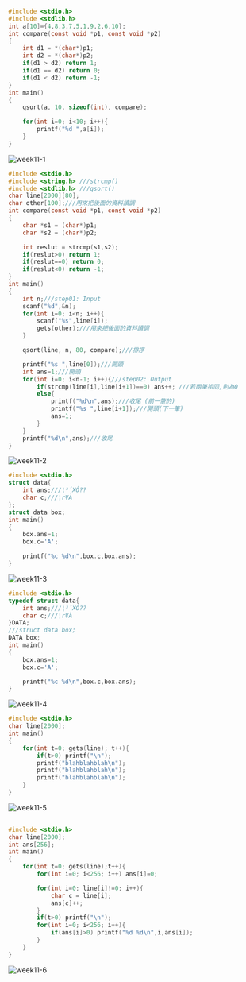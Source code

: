 ```C
#include <stdio.h>
#include <stdlib.h>
int a[10]={4,8,3,7,5,1,9,2,6,10};
int compare(const void *p1, const void *p2)
{
    int d1 = *(char*)p1;
    int d2 = *(char*)p2;
    if(d1 > d2) return 1;
    if(d1 == d2) return 0;
    if(d1 < d2) return -1;
}
int main()
{
    qsort(a, 10, sizeof(int), compare);

    for(int i=0; i<10; i++){
        printf("%d ",a[i]);
    }
}
```
![week11-1](https://user-images.githubusercontent.com/79676872/117411214-ee447480-af45-11eb-9ac3-da5d5ea928ca.png)
```C
#include <stdio.h>
#include <string.h> ///strcmp()
#include <stdlib.h> ///qsort()
char line[2000][80];
char other[100];///用來把後面的資料讀調
int compare(const void *p1, const void *p2)
{
	char *s1 = (char*)p1;
	char *s2 = (char*)p2;

	int reslut = strcmp(s1,s2);
	if(reslut>0) return 1;
	if(reslut==0) return 0;
	if(reslut<0) return -1;
}
int main()
{
	int n;///step01: Input
	scanf("%d",&n);
	for(int i=0; i<n; i++){
		scanf("%s",line[i]);
		gets(other);///用來把後面的資料讀調
	}

	qsort(line, n, 80, compare);///排序

	printf("%s ",line[0]);///開頭
	int ans=1;///開頭
	for(int i=0; i<n-1; i++){///step02: Output
		if(strcmp(line[i],line[i+1])==0) ans++; ///若兩筆相同,則為0
		else{
			printf("%d\n",ans);///收尾 (前一筆的)
			printf("%s ",line[i+1]);///開頭(下一筆)
			ans=1;
		}
	}
	printf("%d\n",ans);///收尾
}
```
![week11-2](https://user-images.githubusercontent.com/79676872/117411370-1338e780-af46-11eb-9cb0-79f6fc137571.png)
```C
#include <stdio.h>
struct data{
    int ans;///¦³´X­Ó??
    char c;///¦r¥À
};
struct data box;
int main()
{
    box.ans=1;
    box.c='A';

    printf("%c %d\n",box.c,box.ans);
}
```
![week11-3](https://user-images.githubusercontent.com/79676872/117411434-21870380-af46-11eb-943f-9a442c279e46.png)
```C
#include <stdio.h>
typedef struct data{
    int ans;///¦³´X­Ó??
    char c;///¦r¥À
}DATA;
///struct data box;
DATA box;
int main()
{
    box.ans=1;
    box.c='A';

    printf("%c %d\n",box.c,box.ans);
}
```
![week11-4](https://user-images.githubusercontent.com/79676872/117411499-3368a680-af46-11eb-9015-50a8f080f620.png)
```C
#include <stdio.h>
char line[2000];
int main()
{
    for(int t=0; gets(line); t++){
        if(t>0) printf("\n");
        printf("blahblahblah\n");
        printf("blahblahblah\n");
        printf("blahblahblah\n");
    }
}
```
![week11-5](https://user-images.githubusercontent.com/79676872/117411545-42e7ef80-af46-11eb-9754-72c00b34ab32.png)
```C
  
#include <stdio.h>
char line[2000];
int ans[256];
int main()
{
    for(int t=0; gets(line);t++){
        for(int i=0; i<256; i++) ans[i]=0;

        for(int i=0; line[i]!=0; i++){
            char c = line[i];
            ans[c]++;
        }
        if(t>0) printf("\n");
        for(int i=0; i<256; i++){
            if(ans[i]>0) printf("%d %d\n",i,ans[i]);
        }
    }
}
```
![week11-6](https://user-images.githubusercontent.com/79676872/117411591-509d7500-af46-11eb-9354-34e725781fb8.png)
